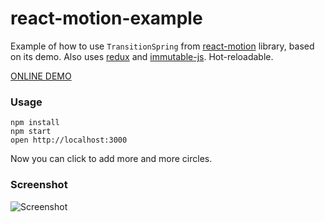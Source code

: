react-motion-example
=====================

Example of how to use `TransitionSpring` from [react-motion](https://github.com/chenglou/react-motion) library,
based on its demo. Also uses [redux](https://github.com/gaearon/redux) and [immutable-js](https://github.com/facebook/immutable-js).
Hot-reloadable.

[ONLINE DEMO](https://cdn.rawgit.com/bgryszko/react-motion-example/master/dist/index.html)

### Usage

```
npm install
npm start
open http://localhost:3000
```

Now you can click to add more and more circles.

### Screenshot
![Screenshot](https://cdn.rawgit.com/bgryszko/react-motion-example/master/screenshot.png)

